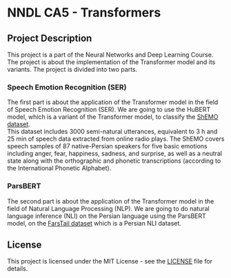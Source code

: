 # NNDL CA5 - Transformers

## Project Description

This project is a part of the Neural Networks and Deep Learning Course. The project is about the implementation of the Transformer model and its variants. The project is divided into two parts.

### Speech Emotion Recognition (SER)

The first part is about the application of the Transformer model in the field of Speech Emotion Recognition (SER). We are going to use the HuBERT model, which is a variant of the Transformer model, to classify the [ShEMO dataset](https://www.kaggle.com/datasets/mansourehk/shemo-persian-speech-emotion-detection-database).  
This dataset includes 3000 semi-natural utterances, equivalent to 3 h and 25 min of speech data extracted from online radio plays. The ShEMO covers speech samples of 87 native-Persian speakers for five basic emotions including anger, fear, happiness, sadness, and surprise, as well as a neutral state along with the orthographic and phonetic transcriptions (according to the International Phonetic Alphabet).

### ParsBERT

The second part is about the application of the Transformer model in the field of Natural Language Processing (NLP). We are going to do natural language inference (NLI) on the Persian language using the ParsBERT model, on the [FarsTail dataset](https://github.com/dml-qom/FarsTail) which is a Persian NLI dataset.

## License

This project is licensed under the MIT License - see the [LICENSE](LICENSE) file for details.
